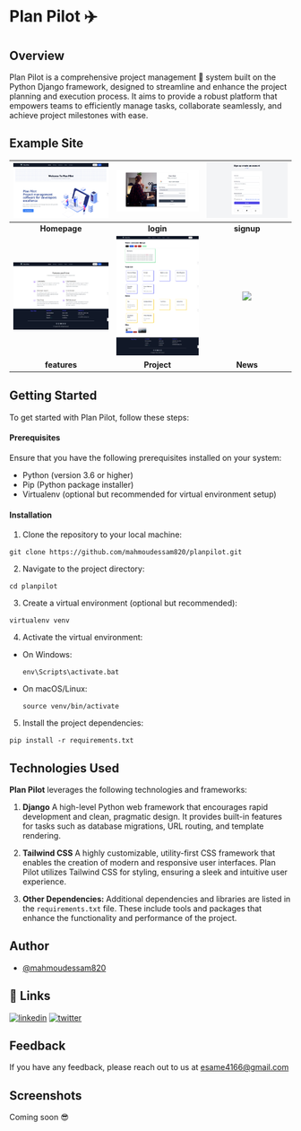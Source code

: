 # Plan Pilot ✈️  


## Overview

Plan Pilot  is a comprehensive project management 📅 system built on the Python Django framework, designed to streamline and enhance the project planning and execution process. It aims to provide a robust platform that empowers teams to efficiently manage tasks, collaborate seamlessly, and achieve project milestones with ease.

<!-- demo -->
## Example Site

| ![](screenshots/home.png)| ![](screenshots/login.png) | ![](screenshots/signup.png) |
|:---:|:---:|:---:|
| **Homepage**  | **login**  | **signup**  |
| ![](screenshots/features.png) | ![](screenshots/project.png) | ![](screenshots/news.png) |
| **features** | **Project** | **News** |



## Getting Started

To get started with Plan Pilot, follow these steps:

#### Prerequisites

Ensure that you have the following prerequisites installed on your system:

- Python (version 3.6 or higher)
- Pip (Python package installer)
- Virtualenv (optional but recommended for virtual environment setup)

#### Installation

1. Clone the repository to your local machine:
```
git clone https://github.com/mahmoudessam820/planpilot.git
```

2. Navigate to the project directory:
```
cd planpilot
```

3. Create a virtual environment (optional but recommended):
```
virtualenv venv
```

4. Activate the virtual environment:
- On Windows:
    ```
    env\Scripts\activate.bat
    ```
- On macOS/Linux:
    ```
    source venv/bin/activate
    ```

5. Install the project dependencies:
```
pip install -r requirements.txt
```

## Technologies Used

**Plan Pilot** leverages the following technologies and frameworks:

1. **Django** A high-level Python web framework that encourages rapid development and clean, pragmatic design. It provides built-in features for tasks such as database migrations, URL routing, and template rendering.

2. **Tailwind CSS** A highly customizable, utility-first CSS framework that enables the creation of modern and responsive user interfaces. Plan Pilot utilizes Tailwind CSS for styling, ensuring a sleek and intuitive user experience.

3. **Other Dependencies:**  Additional dependencies and libraries are listed in the `requirements.txt` file. These include tools and packages that enhance the functionality and performance of the project.


## Author

- [@mahmoudessam820](https://github.com/mahmoudessam820)

## 🔗 Links

[![linkedin](https://img.shields.io/badge/linkedin-0A66C2?style=for-the-badge&logo=linkedin&logoColor=white)](https://www.linkedin.com/in/mahmoud-el-kariouny-822719149/)
[![twitter](https://img.shields.io/badge/twitter-1DA1F2?style=for-the-badge&logo=twitter&logoColor=white)](https://twitter.com/Mahmoud42275)


## Feedback

If you have any feedback, please reach out to us at esame4166@gmail.com


## Screenshots

Coming soon 😎